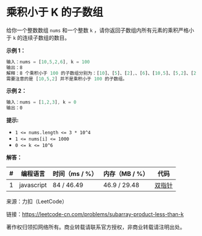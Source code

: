 # 乘积小于 K 的子数组

给你一个整数数组 `nums` 和一个整数 `k` ，请你返回子数组内所有元素的乘积严格小于 `k` 的连续子数组的数目。

**示例 1：**

``` javascript
输入：nums = [10,5,2,6], k = 100
输出：8
解释：8 个乘积小于 100 的子数组分别为：[10]、[5]、[2],、[6]、[10,5]、[5,2]、[2,6]、[5,2,6]。
需要注意的是 [10,5,2] 并不是乘积小于 100 的子数组。
```

**示例 2：**

``` javascript
输入：nums = [1,2,3], k = 0
输出：0
```

**提示:**

- `1 <= nums.length <= 3 * 10^4`
- `1 <= nums[i] <= 1000`
- `0 <= k <= 10^6`

**解答：**

**#**|**编程语言**|**时间（ms / %）**|**内存（MB / %）**|**代码**
--|--|--|--|--
1|javascript|84 / 46.49|46.9 / 29.48|[双指针](./javascript/ac_v1.js)

来源：力扣（LeetCode）

链接：https://leetcode-cn.com/problems/subarray-product-less-than-k

著作权归领扣网络所有。商业转载请联系官方授权，非商业转载请注明出处。
